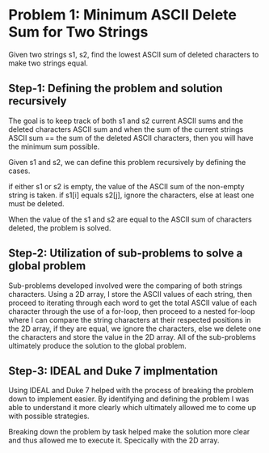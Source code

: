 # Problem 1: Minimum ASCII Delete Sum for Two Strings
Given two strings s1, s2, find the lowest ASCII sum of deleted characters to make two strings equal.

## Step-1: Defining the problem and solution recursively
The goal is to keep track of both s1 and s2 current ASCII sums and the deleted characters ASCII sum and when the sum of the current strings ASCII sum == the sum of the deleted ASCII characters, then you will have the minimum sum possible. 

Given s1 and s2, we can define this problem recursively by defining the cases. 

if either s1 or s2 is empty, the value of the ASCII sum of the non-empty string is taken.
if s1[i] equals s2[j], ignore the characters, else at least one must be deleted.

When the value of the s1 and s2 are equal to the ASCII sum of characters deleted, the problem is solved. 


## Step-2: Utilization of sub-problems to solve a global problem
Sub-problems developed involved were the comparing of both strings characters. Using a 2D array, I store the ASCII values of each string, then proceed to iterating through each word to get the total ASCII value of each character through the use of a for-loop, then proceed to a nested for-loop where I can compare the string characters at their respected positions in the 2D array, if they are equal, we ignore the characters, else we delete one the characters and store the value in the 2D array. All of the sub-problems ultimately produce the solution to the global problem. 


## Step-3: IDEAL and Duke 7 implmentation
Using IDEAL and Duke 7 helped with the process of breaking the problem down to implement easier. By identifying and defining the problem I was able to understand it more clearly which ultimately allowed me to come up with possible strategies.

Breaking down the problem by task helped make the solution more clear and thus allowed me to execute it. Specically with the 2D array. 


